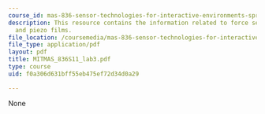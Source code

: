 ```yaml
---
course_id: mas-836-sensor-technologies-for-interactive-environments-spring-2011
description: This resource contains the information related to force sensitive resistors
  and piezo films.
file_location: /coursemedia/mas-836-sensor-technologies-for-interactive-environments-spring-2011/f0a306d631bff55eb475ef72d34d0a29_MITMAS_836S11_lab3.pdf
file_type: application/pdf
layout: pdf
title: MITMAS_836S11_lab3.pdf
type: course
uid: f0a306d631bff55eb475ef72d34d0a29

---
```

None